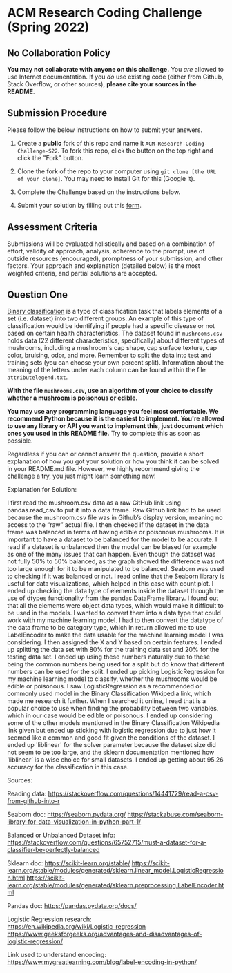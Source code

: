 # ACM Research Coding Challenge (Spring 2022)

## [](https://github.com/ACM-Research/-DRAFT-Coding-Challenge-S22#no-collaboration-policy)No Collaboration Policy

**You may not collaborate with anyone on this challenge.**  You  _are_  allowed to use Internet documentation. If you  _do_  use existing code (either from Github, Stack Overflow, or other sources),  **please cite your sources in the README**.

## [](https://github.com/ACM-Research/-DRAFT-Coding-Challenge-S22#submission-procedure)Submission Procedure

Please follow the below instructions on how to submit your answers.

1.  Create a  **public**  fork of this repo and name it  `ACM-Research-Coding-Challenge-S22`. To fork this repo, click the button on the top right and click the "Fork" button.

2.  Clone the fork of the repo to your computer using  `git clone [the URL of your clone]`. You may need to install Git for this (Google it).

3.  Complete the Challenge based on the instructions below.

4.  Submit your solution by filling out this [form](https://acmutd.typeform.com/to/uTpjeA8G).

## Assessment Criteria 

Submissions will be evaluated holistically and based on a combination of effort, validity of approach, analysis, adherence to the prompt, use of outside resources (encouraged), promptness of your submission, and other factors. Your approach and explanation (detailed below) is the most weighted criteria, and partial solutions are accepted. 

## [](https://github.com/ACM-Research/-DRAFT-Coding-Challenge-S22#question-one)Question One

[Binary classification](https://en.wikipedia.org/wiki/Binary_classification) is a type of classification task that labels elements of a set (i.e. dataset) into two different groups. An example of this type of classification would be identifying if people had a specific disease or not based on certain health characteristics. The dataset found in `mushrooms.csv` holds data (22 different characteristics, specifically) about different types of mushrooms, including a mushroom's cap shape, cap surface texture, cap color, bruising, odor, and more. Remember to split the data into test and training sets (you can choose your own percent split). Information about the meaning of the letters under each column can be found within the file `attributelegend.txt`.

**With the file `mushrooms.csv`, use an algorithm of your choice to classify whether a mushroom is poisonous or edible.**

**You may use any programming language you feel most comfortable. We recommend Python because it is the easiest to implement. You're allowed to use any library or API you want to implement this, just document which ones you used in this README file.** Try to complete this as soon as possible.

Regardless if you can or cannot answer the question, provide a short explanation of how you got your solution or how you think it can be solved in your README.md file. However, we highly recommend giving the challenge a try, you just might learn something new!

Explanation for Solution:

I first read the mushroom.csv data as a raw GitHub link using pandas.read_csv to put it into a data frame.  Raw Github link had to be used because the mushroom.csv file was in Github’s display version, meaning no access to the  “raw” actual file.  I then checked if the dataset in the data frame was balanced in terms of having edible or poisonous mushrooms. It is important to have a dataset to be balanced for the model to be accurate. I read if a dataset is unbalanced then the model can be biased for example as one of the many issues that can happen. Even though the dataset was not fully 50% to 50% balanced, as the graph showed the difference was not too large enough for it to be manipulated to be balanced. Seaborn was used to checking if it was balanced or not. I read online that the Seaborn library is useful for data visualizations, which helped in this case with count plot. I ended up checking the data type of elements inside the dataset through the use of dtypes functionality from the pandas.DataFrame library. I found out that all the elements were object data types, which would make it difficult to be used in the models. I wanted to convert them into a data type that could work with my machine learning model. I had to then convert the datatype of the data frame to be category type, which in return allowed me to use LabelEncoder to make the data usable for the machine learning model I was considering. I then assigned the X and Y based on certain features. I ended up splitting the data set with  80% for the training data set and 20% for the testing data set. I ended up using these numbers naturally due to these being the common numbers being used for a split but do know that different numbers can be used for the split. I ended up picking LogisticRegression for my machine learning model to classify, whether the mushrooms would be edible or poisonous. I saw LogisticRegression as a recommended or commonly used model in the Binary Classification Wikipedia link, which made me research it further. When I searched it online, I read that is a popular choice to use when finding the probability between two variables, which in our case would be edible or poisonous. I ended up considering some of the other models mentioned in the Binary Classification Wikipedia link given but ended up sticking with logistic regression due to just how it seemed like a common and good fit given the conditions of the dataset. I ended up 'liblinear' for the solver parameter because the dataset size did not seem to be too large, and the sklearn documentation mentioned how ‘liblinear’ is a wise choice for small datasets. I ended up getting about 95.26 accuracy for the classification in this case.


Sources: 

Reading data:
https://stackoverflow.com/questions/14441729/read-a-csv-from-github-into-r

Seaborn doc:
https://seaborn.pydata.org/
https://stackabuse.com/seaborn-library-for-data-visualization-in-python-part-1/

Balanced or Unbalanced Dataset info:
https://stackoverflow.com/questions/65752715/must-a-dataset-for-a-classifier-be-perfectly-balanced

Sklearn doc:
https://scikit-learn.org/stable/
https://scikit-learn.org/stable/modules/generated/sklearn.linear_model.LogisticRegression.html
https://scikit-learn.org/stable/modules/generated/sklearn.preprocessing.LabelEncoder.html

Pandas doc:
https://pandas.pydata.org/docs/

Logistic Regression research:
https://en.wikipedia.org/wiki/Logistic_regression
https://www.geeksforgeeks.org/advantages-and-disadvantages-of-logistic-regression/

Link used to understand encoding:
https://www.mygreatlearning.com/blog/label-encoding-in-python/


